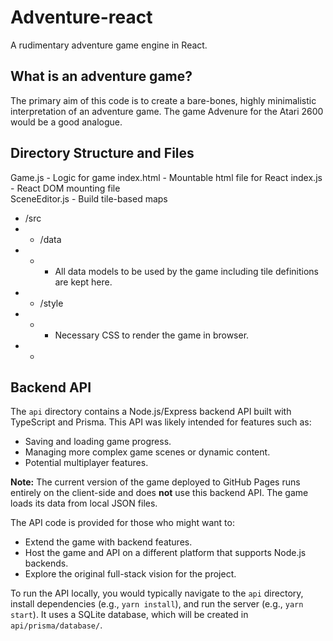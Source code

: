 # Adventure-react
A rudimentary adventure game engine in React.

## What is an adventure game?
The primary aim of this code is to create a bare-bones, highly minimalistic interpretation of an adventure game. The game Advenure for the Atari 2600 would be a good analogue.

## Directory Structure and Files
Game.js        - Logic for game
index.html     - Mountable html file for React
index.js       - React DOM mounting file  
SceneEditor.js - Build tile-based maps
- /src
- - /data
- - - All data models to be used by the game including tile definitions are kept here.
- - /style
- - - Necessary CSS to render the game in browser.
- -

## Backend API

The `api` directory contains a Node.js/Express backend API built with TypeScript and Prisma. This API was likely intended for features such as:

*   Saving and loading game progress.
*   Managing more complex game scenes or dynamic content.
*   Potential multiplayer features.

**Note:** The current version of the game deployed to GitHub Pages runs entirely on the client-side and does **not** use this backend API. The game loads its data from local JSON files.

The API code is provided for those who might want to:

*   Extend the game with backend features.
*   Host the game and API on a different platform that supports Node.js backends.
*   Explore the original full-stack vision for the project.

To run the API locally, you would typically navigate to the `api` directory, install dependencies (e.g., `yarn install`), and run the server (e.g., `yarn start`). It uses a SQLite database, which will be created in `api/prisma/database/`.